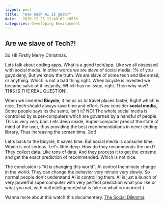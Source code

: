 ```yaml
---
layout: post
title:  "How much AI is good?"
date:   2020-12-25 12:48:02 +0530
categories: Developing Environment
---
```

## Are we slave of Tech?!

So HI!
Firstly Merry Christmas.

Lets talk about coding apps. What is a good tech/app. Like we all obsessed with social media. In other words we are slave of social media. 1% of you guys deny, But we know the truth. We are slave of some tech and like email, or anything. Which is not a bad thing right. When bicycle is invented we became salve of it instantly, Which has no issue, right. Then why now? -THIS IS THE REAL QUESTION!.

When we invented **Bicycle**, It helps us to travel places faster, Right! which is nice, Tech should always save time and effort. Now consider **social media**, Some people says its the same, Isn't it? NO! The whole social media is controlled by super-computers which are governed by a handful of people. This is very very bad. Lets deep inside, Super-computer predict the state of mind of the user, thus providing the best recommendations in never ending library, Thus increasing the screen time. Got! 

Let's back to the bicycle, It saves time. But social media is consume time. Which is not serious. Let's little deep. How do they recommends the next? They collect data. Like tons of data, And they process it to get the extreme and get the exact prediction of recommended. Which is not nice.

The conclusion is "AI is changing this world". AI control the minute change in the world. They can change the behavior very minute very slowly. So normal people don't understand AI is controlling them. AI is just a bunch of very powerful supercomputer with very perfect prediction what you like or what you not, with null intelligence(what is fake or what is incorrect.)

Wanna more about this watch this documentary. [The Social Dilemma](https://www.netflix.com/in/title/81254224)